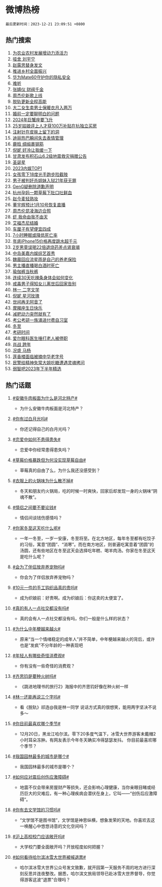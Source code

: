 # 微博热榜

`最后更新时间：2023-12-21 23:09:51 +0800`

## 热门搜索

1. [为农业农村发展增动力添活力](https://m.weibo.cn/search?containerid=100103type%3D1%26t%3D10%26q%3D%23%E4%B8%BA%E5%86%9C%E4%B8%9A%E5%86%9C%E6%9D%91%E5%8F%91%E5%B1%95%E5%A2%9E%E5%8A%A8%E5%8A%9B%E6%B7%BB%E6%B4%BB%E5%8A%9B%23&stream_entry_id=51&isnewpage=1&extparam=seat%3D1%26cate%3D10103%26q%3D%2523%25E4%25B8%25BA%25E5%2586%259C%25E4%25B8%259A%25E5%2586%259C%25E6%259D%2591%25E5%258F%2591%25E5%25B1%2595%25E5%25A2%259E%25E5%258A%25A8%25E5%258A%259B%25E6%25B7%25BB%25E6%25B4%25BB%25E5%258A%259B%2523%26dgr%3D0%26pos%3D0%26filter_type%3Drealtimehot%26c_type%3D51%26stream_entry_id%3D51%26display_time%3D1703171389%26pre_seqid%3D17031713894440138608)
1. [哑舍 刘宇宁](https://m.weibo.cn/search?containerid=100103type%3D1%26t%3D10%26q%3D%E5%93%91%E8%88%8D+%E5%88%98%E5%AE%87%E5%AE%81&stream_entry_id=31&isnewpage=1&extparam=seat%3D1%26cate%3D5001%26stream_entry_id%3D31%26realpos%3D1%26lcate%3D5001%26flag%3D1%26band_rank%3D1%26q%3D%25E5%2593%2591%25E8%2588%258D%2520%25E5%2588%2598%25E5%25AE%2587%25E5%25AE%2581%26dgr%3D0%26filter_type%3Drealtimehot%26c_type%3D31%26pos%3D0%26display_time%3D1703171389%26pre_seqid%3D17031713894440138608)
1. [赵露思替身发文](https://m.weibo.cn/search?containerid=100103type%3D1%26t%3D10%26q%3D%23%E8%B5%B5%E9%9C%B2%E6%80%9D%E6%9B%BF%E8%BA%AB%E5%8F%91%E6%96%87%23&stream_entry_id=31&isnewpage=1&extparam=seat%3D1%26cate%3D5001%26stream_entry_id%3D31%26realpos%3D2%26lcate%3D5001%26flag%3D1%26band_rank%3D2%26q%3D%2523%25E8%25B5%25B5%25E9%259C%25B2%25E6%2580%259D%25E6%259B%25BF%25E8%25BA%25AB%25E5%258F%2591%25E6%2596%2587%2523%26dgr%3D0%26filter_type%3Drealtimehot%26c_type%3D31%26pos%3D1%26display_time%3D1703171389%26pre_seqid%3D17031713894440138608)
1. [推进乡村全面振兴](https://m.weibo.cn/search?containerid=100103type%3D1%26t%3D10%26q%3D%23%E6%8E%A8%E8%BF%9B%E4%B9%A1%E6%9D%91%E5%85%A8%E9%9D%A2%E6%8C%AF%E5%85%B4%23&stream_entry_id=31&isnewpage=1&extparam=seat%3D1%26cate%3D5001%26stream_entry_id%3D31%26realpos%3D3%26lcate%3D5001%26flag%3D0%26band_rank%3D3%26q%3D%2523%25E6%258E%25A8%25E8%25BF%259B%25E4%25B9%25A1%25E6%259D%2591%25E5%2585%25A8%25E9%259D%25A2%25E6%258C%25AF%25E5%2585%25B4%2523%26dgr%3D0%26filter_type%3Drealtimehot%26c_type%3D31%26pos%3D2%26display_time%3D1703171389%26pre_seqid%3D17031713894440138608)
1. [华为Mate60守护你的隐私安全](https://m.weibo.cn/search?containerid=100103type%3D1%26t%3D10%26q%3D%23%E5%8D%8E%E4%B8%BAMate60%E5%AE%88%E6%8A%A4%E4%BD%A0%E7%9A%84%E9%9A%90%E7%A7%81%E5%AE%89%E5%85%A8%23&stream_entry_id=31&isnewpage=1&extparam=seat%3D1%26topic_ad%3D1%26cate%3D5001%26stream_entry_id%3D31%26lcate%3D5001%26adid%3D215242%26band_rank%3D4%26q%3D%2523%25E5%258D%258E%25E4%25B8%25BAMate60%25E5%25AE%2588%25E6%258A%25A4%25E4%25BD%25A0%25E7%259A%2584%25E9%259A%2590%25E7%25A7%2581%25E5%25AE%2589%25E5%2585%25A8%2523%26dgr%3D0%26is_ad_pos%3D1%26filter_type%3Drealtimehot%26c_type%3D31%26pos%3D3%26display_time%3D1703171389%26pre_seqid%3D17031713894440138608)
1. [难听](https://m.weibo.cn/search?containerid=100103type%3D1%26t%3D10%26q%3D%E9%9A%BE%E5%90%AC&stream_entry_id=31&isnewpage=1&extparam=seat%3D1%26cate%3D5001%26stream_entry_id%3D31%26realpos%3D4%26lcate%3D5001%26flag%3D1%26band_rank%3D4%26q%3D%25E9%259A%25BE%25E5%2590%25AC%26dgr%3D0%26filter_type%3Drealtimehot%26c_type%3D31%26pos%3D4%26display_time%3D1703171389%26pre_seqid%3D17031713894440138608)
1. [张婧仪 财阀千金](https://m.weibo.cn/search?containerid=100103type%3D1%26t%3D10%26q%3D%E5%BC%A0%E5%A9%A7%E4%BB%AA+%E8%B4%A2%E9%98%80%E5%8D%83%E9%87%91&stream_entry_id=31&isnewpage=1&extparam=seat%3D1%26cate%3D5001%26stream_entry_id%3D31%26realpos%3D5%26lcate%3D5001%26flag%3D2%26band_rank%3D5%26q%3D%25E5%25BC%25A0%25E5%25A9%25A7%25E4%25BB%25AA%2520%25E8%25B4%25A2%25E9%2598%2580%25E5%258D%2583%25E9%2587%2591%26dgr%3D0%26filter_type%3Drealtimehot%26c_type%3D31%26pos%3D5%26display_time%3D1703171389%26pre_seqid%3D17031713894440138608)
1. [周杰伦新歌上线](https://m.weibo.cn/search?containerid=100103type%3D1%26t%3D10%26q%3D%E5%91%A8%E6%9D%B0%E4%BC%A6%E6%96%B0%E6%AD%8C%E4%B8%8A%E7%BA%BF&stream_entry_id=31&isnewpage=1&extparam=seat%3D1%26cate%3D5001%26stream_entry_id%3D31%26realpos%3D6%26lcate%3D5001%26flag%3D16%26band_rank%3D6%26q%3D%25E5%2591%25A8%25E6%259D%25B0%25E4%25BC%25A6%25E6%2596%25B0%25E6%25AD%258C%25E4%25B8%258A%25E7%25BA%25BF%26dgr%3D0%26filter_type%3Drealtimehot%26c_type%3D31%26pos%3D6%26display_time%3D1703171389%26pre_seqid%3D17031713894440138608)
1. [脱轨更新全程高能](https://m.weibo.cn/search?containerid=100103type%3D1%26t%3D10%26q%3D%23%E8%84%B1%E8%BD%A8%E6%9B%B4%E6%96%B0%E5%85%A8%E7%A8%8B%E9%AB%98%E8%83%BD%23&stream_entry_id=31&isnewpage=1&extparam=seat%3D1%26topic_ad%3D1%26cate%3D5001%26stream_entry_id%3D31%26lcate%3D5001%26adid%3D215152%26band_rank%3D7%26q%3D%2523%25E8%2584%25B1%25E8%25BD%25A8%25E6%259B%25B4%25E6%2596%25B0%25E5%2585%25A8%25E7%25A8%258B%25E9%25AB%2598%25E8%2583%25BD%2523%26dgr%3D0%26is_ad_pos%3D1%26filter_type%3Drealtimehot%26c_type%3D31%26pos%3D7%26display_time%3D1703171389%26pre_seqid%3D17031713894440138608)
1. [大二女生卖男士保暖衣月入两万](https://m.weibo.cn/search?containerid=100103type%3D1%26t%3D10%26q%3D%23%E5%A4%A7%E4%BA%8C%E5%A5%B3%E7%94%9F%E5%8D%96%E7%94%B7%E5%A3%AB%E4%BF%9D%E6%9A%96%E8%A1%A3%E6%9C%88%E5%85%A5%E4%B8%A4%E4%B8%87%23&stream_entry_id=31&isnewpage=1&extparam=seat%3D1%26cate%3D5001%26stream_entry_id%3D31%26realpos%3D7%26lcate%3D5001%26flag%3D32768%26band_rank%3D7%26q%3D%2523%25E5%25A4%25A7%25E4%25BA%258C%25E5%25A5%25B3%25E7%2594%259F%25E5%258D%2596%25E7%2594%25B7%25E5%25A3%25AB%25E4%25BF%259D%25E6%259A%2596%25E8%25A1%25A3%25E6%259C%2588%25E5%2585%25A5%25E4%25B8%25A4%25E4%25B8%2587%2523%26dgr%3D0%26filter_type%3Drealtimehot%26c_type%3D31%26pos%3D8%26display_time%3D1703171389%26pre_seqid%3D17031713894440138608)
1. [婚前一定要聊明白的问题](https://m.weibo.cn/search?containerid=100103type%3D1%26t%3D10%26q%3D%E5%A9%9A%E5%89%8D%E4%B8%80%E5%AE%9A%E8%A6%81%E8%81%8A%E6%98%8E%E7%99%BD%E7%9A%84%E9%97%AE%E9%A2%98&stream_entry_id=31&isnewpage=1&extparam=seat%3D1%26cate%3D5001%26stream_entry_id%3D31%26realpos%3D8%26lcate%3D5001%26flag%3D0%26band_rank%3D8%26q%3D%25E5%25A9%259A%25E5%2589%258D%25E4%25B8%2580%25E5%25AE%259A%25E8%25A6%2581%25E8%2581%258A%25E6%2598%258E%25E7%2599%25BD%25E7%259A%2584%25E9%2597%25AE%25E9%25A2%2598%26dgr%3D0%26filter_type%3Drealtimehot%26c_type%3D31%26pos%3D9%26display_time%3D1703171389%26pre_seqid%3D17031713894440138608)
1. [2024年巨蟹座要飞升](https://m.weibo.cn/search?containerid=100103type%3D1%26t%3D10%26q%3D2024%E5%B9%B4%E5%B7%A8%E8%9F%B9%E5%BA%A7%E8%A6%81%E9%A3%9E%E5%8D%87&stream_entry_id=31&isnewpage=1&extparam=seat%3D1%26cate%3D5001%26stream_entry_id%3D31%26realpos%3D9%26lcate%3D5001%26flag%3D1%26band_rank%3D9%26q%3D2024%25E5%25B9%25B4%25E5%25B7%25A8%25E8%259F%25B9%25E5%25BA%25A7%25E8%25A6%2581%25E9%25A3%259E%25E5%258D%2587%26dgr%3D0%26filter_type%3Drealtimehot%26c_type%3D31%26pos%3D10%26display_time%3D1703171389%26pre_seqid%3D17031713894440138608)
1. [25岁姑娘评上人才获100万补贴在杭独立买房](https://m.weibo.cn/search?containerid=100103type%3D1%26t%3D10%26q%3D%2325%E5%B2%81%E5%A7%91%E5%A8%98%E8%AF%84%E4%B8%8A%E4%BA%BA%E6%89%8D%E8%8E%B7100%E4%B8%87%E8%A1%A5%E8%B4%B4%E5%9C%A8%E6%9D%AD%E7%8B%AC%E7%AB%8B%E4%B9%B0%E6%88%BF%23&stream_entry_id=31&isnewpage=1&extparam=seat%3D1%26cate%3D5001%26stream_entry_id%3D31%26realpos%3D10%26lcate%3D5001%26flag%3D32768%26band_rank%3D10%26q%3D%252325%25E5%25B2%2581%25E5%25A7%2591%25E5%25A8%2598%25E8%25AF%2584%25E4%25B8%258A%25E4%25BA%25BA%25E6%2589%258D%25E8%258E%25B7100%25E4%25B8%2587%25E8%25A1%25A5%25E8%25B4%25B4%25E5%259C%25A8%25E6%259D%25AD%25E7%258B%25AC%25E7%25AB%258B%25E4%25B9%25B0%25E6%2588%25BF%2523%26dgr%3D0%26filter_type%3Drealtimehot%26c_type%3D31%26pos%3D11%26display_time%3D1703171389%26pre_seqid%3D17031713894440138608)
1. [注射针在皮肤上留下的洞](https://m.weibo.cn/search?containerid=100103type%3D1%26t%3D10%26q%3D%E6%B3%A8%E5%B0%84%E9%92%88%E5%9C%A8%E7%9A%AE%E8%82%A4%E4%B8%8A%E7%95%99%E4%B8%8B%E7%9A%84%E6%B4%9E&stream_entry_id=31&isnewpage=1&extparam=seat%3D1%26cate%3D5001%26stream_entry_id%3D31%26realpos%3D11%26lcate%3D5001%26flag%3D1%26band_rank%3D11%26q%3D%25E6%25B3%25A8%25E5%25B0%2584%25E9%2592%2588%25E5%259C%25A8%25E7%259A%25AE%25E8%2582%25A4%25E4%25B8%258A%25E7%2595%2599%25E4%25B8%258B%25E7%259A%2584%25E6%25B4%259E%26dgr%3D0%26filter_type%3Drealtimehot%26c_type%3D31%26pos%3D12%26display_time%3D1703171389%26pre_seqid%3D17031713894440138608)
1. [迪丽热巴瞬间失去表情管理](https://m.weibo.cn/search?containerid=100103type%3D1%26t%3D10%26q%3D%E8%BF%AA%E4%B8%BD%E7%83%AD%E5%B7%B4%E7%9E%AC%E9%97%B4%E5%A4%B1%E5%8E%BB%E8%A1%A8%E6%83%85%E7%AE%A1%E7%90%86&stream_entry_id=31&isnewpage=1&extparam=seat%3D1%26cate%3D5001%26stream_entry_id%3D31%26realpos%3D12%26lcate%3D5001%26flag%3D1%26band_rank%3D12%26q%3D%25E8%25BF%25AA%25E4%25B8%25BD%25E7%2583%25AD%25E5%25B7%25B4%25E7%259E%25AC%25E9%2597%25B4%25E5%25A4%25B1%25E5%258E%25BB%25E8%25A1%25A8%25E6%2583%2585%25E7%25AE%25A1%25E7%2590%2586%26dgr%3D0%26filter_type%3Drealtimehot%26c_type%3D31%26pos%3D13%26display_time%3D1703171389%26pre_seqid%3D17031713894440138608)
1. [鹿晗 绸缎裹钢筋](https://m.weibo.cn/search?containerid=100103type%3D1%26t%3D10%26q%3D%E9%B9%BF%E6%99%97+%E7%BB%B8%E7%BC%8E%E8%A3%B9%E9%92%A2%E7%AD%8B&stream_entry_id=31&isnewpage=1&extparam=seat%3D1%26cate%3D5001%26stream_entry_id%3D31%26realpos%3D13%26lcate%3D5001%26flag%3D1%26band_rank%3D13%26q%3D%25E9%25B9%25BF%25E6%2599%2597%2520%25E7%25BB%25B8%25E7%25BC%258E%25E8%25A3%25B9%25E9%2592%25A2%25E7%25AD%258B%26dgr%3D0%26filter_type%3Drealtimehot%26c_type%3D31%26pos%3D14%26display_time%3D1703171389%26pre_seqid%3D17031713894440138608)
1. [倪妮 好冷让我缓一下](https://m.weibo.cn/search?containerid=100103type%3D1%26t%3D10%26q%3D%E5%80%AA%E5%A6%AE+%E5%A5%BD%E5%86%B7%E8%AE%A9%E6%88%91%E7%BC%93%E4%B8%80%E4%B8%8B&stream_entry_id=31&isnewpage=1&extparam=seat%3D1%26cate%3D5001%26stream_entry_id%3D31%26realpos%3D14%26lcate%3D5001%26flag%3D0%26band_rank%3D14%26q%3D%25E5%2580%25AA%25E5%25A6%25AE%2520%25E5%25A5%25BD%25E5%2586%25B7%25E8%25AE%25A9%25E6%2588%2591%25E7%25BC%2593%25E4%25B8%2580%25E4%25B8%258B%26dgr%3D0%26filter_type%3Drealtimehot%26c_type%3D31%26pos%3D15%26display_time%3D1703171389%26pre_seqid%3D17031713894440138608)
1. [甘肃发布积石山6.2级地震救灾捐赠公告](https://m.weibo.cn/search?containerid=100103type%3D1%26t%3D10%26q%3D%23%E7%94%98%E8%82%83%E5%8F%91%E5%B8%83%E7%A7%AF%E7%9F%B3%E5%B1%B16.2%E7%BA%A7%E5%9C%B0%E9%9C%87%E6%95%91%E7%81%BE%E6%8D%90%E8%B5%A0%E5%85%AC%E5%91%8A%23&stream_entry_id=31&isnewpage=1&extparam=seat%3D1%26cate%3D5001%26stream_entry_id%3D31%26realpos%3D15%26lcate%3D5001%26flag%3D1%26band_rank%3D15%26q%3D%2523%25E7%2594%2598%25E8%2582%2583%25E5%258F%2591%25E5%25B8%2583%25E7%25A7%25AF%25E7%259F%25B3%25E5%25B1%25B16.2%25E7%25BA%25A7%25E5%259C%25B0%25E9%259C%2587%25E6%2595%2591%25E7%2581%25BE%25E6%258D%2590%25E8%25B5%25A0%25E5%2585%25AC%25E5%2591%258A%2523%26dgr%3D0%26filter_type%3Drealtimehot%26c_type%3D31%26pos%3D16%26display_time%3D1703171389%26pre_seqid%3D17031713894440138608)
1. [圣诞星](https://m.weibo.cn/search?containerid=100103type%3D1%26t%3D10%26q%3D%E5%9C%A3%E8%AF%9E%E6%98%9F&stream_entry_id=31&isnewpage=1&extparam=seat%3D1%26cate%3D5001%26stream_entry_id%3D31%26realpos%3D16%26lcate%3D5001%26flag%3D0%26band_rank%3D16%26q%3D%25E5%259C%25A3%25E8%25AF%259E%25E6%2598%259F%26dgr%3D0%26filter_type%3Drealtimehot%26c_type%3D31%26pos%3D17%26display_time%3D1703171389%26pre_seqid%3D17031713894440138608)
1. [2023内娱TOP1](https://m.weibo.cn/search?containerid=100103type%3D1%26t%3D10%26q%3D%232023%E5%86%85%E5%A8%B1TOP1%23&stream_entry_id=31&isnewpage=1&extparam=seat%3D1%26cate%3D5001%26stream_entry_id%3D31%26realpos%3D17%26lcate%3D5001%26flag%3D2%26band_rank%3D17%26q%3D%25232023%25E5%2586%2585%25E5%25A8%25B1TOP1%2523%26dgr%3D0%26filter_type%3Drealtimehot%26c_type%3D31%26pos%3D18%26display_time%3D1703171389%26pre_seqid%3D17031713894440138608)
1. [女孩零下18度光手跑步险截肢](https://m.weibo.cn/search?containerid=100103type%3D1%26t%3D10%26q%3D%23%E5%A5%B3%E5%AD%A9%E9%9B%B6%E4%B8%8B18%E5%BA%A6%E5%85%89%E6%89%8B%E8%B7%91%E6%AD%A5%E9%99%A9%E6%88%AA%E8%82%A2%23&stream_entry_id=31&isnewpage=1&extparam=seat%3D1%26cate%3D5001%26stream_entry_id%3D31%26realpos%3D18%26lcate%3D5001%26flag%3D1%26band_rank%3D18%26q%3D%2523%25E5%25A5%25B3%25E5%25AD%25A9%25E9%259B%25B6%25E4%25B8%258B18%25E5%25BA%25A6%25E5%2585%2589%25E6%2589%258B%25E8%25B7%2591%25E6%25AD%25A5%25E9%2599%25A9%25E6%2588%25AA%25E8%2582%25A2%2523%26dgr%3D0%26filter_type%3Drealtimehot%26c_type%3D31%26pos%3D19%26display_time%3D1703171389%26pre_seqid%3D17031713894440138608)
1. [男子被判奸杀姐妹入狱21年获无罪](https://m.weibo.cn/search?containerid=100103type%3D1%26t%3D10%26q%3D%23%E7%94%B7%E5%AD%90%E8%A2%AB%E5%88%A4%E5%A5%B8%E6%9D%80%E5%A7%90%E5%A6%B9%E5%85%A5%E7%8B%B121%E5%B9%B4%E8%8E%B7%E6%97%A0%E7%BD%AA%23&stream_entry_id=31&isnewpage=1&extparam=seat%3D1%26cate%3D5001%26stream_entry_id%3D31%26realpos%3D19%26lcate%3D5001%26flag%3D0%26band_rank%3D19%26q%3D%2523%25E7%2594%25B7%25E5%25AD%2590%25E8%25A2%25AB%25E5%2588%25A4%25E5%25A5%25B8%25E6%259D%2580%25E5%25A7%2590%25E5%25A6%25B9%25E5%2585%25A5%25E7%258B%25B121%25E5%25B9%25B4%25E8%258E%25B7%25E6%2597%25A0%25E7%25BD%25AA%2523%26dgr%3D0%26filter_type%3Drealtimehot%26c_type%3D31%26pos%3D20%26display_time%3D1703171389%26pre_seqid%3D17031713894440138608)
1. [GenG疑删除道歉声明](https://m.weibo.cn/search?containerid=100103type%3D1%26t%3D10%26q%3D%23GenG%E7%96%91%E5%88%A0%E9%99%A4%E9%81%93%E6%AD%89%E5%A3%B0%E6%98%8E%23&stream_entry_id=31&isnewpage=1&extparam=seat%3D1%26cate%3D5001%26stream_entry_id%3D31%26realpos%3D20%26lcate%3D5001%26flag%3D1%26band_rank%3D20%26q%3D%2523GenG%25E7%2596%2591%25E5%2588%25A0%25E9%2599%25A4%25E9%2581%2593%25E6%25AD%2589%25E5%25A3%25B0%25E6%2598%258E%2523%26dgr%3D0%26filter_type%3Drealtimehot%26c_type%3D31%26pos%3D21%26display_time%3D1703171389%26pre_seqid%3D17031713894440138608)
1. [杭州孕妈一颗草莓下肚口吐鲜血](https://m.weibo.cn/search?containerid=100103type%3D1%26t%3D10%26q%3D%23%E6%9D%AD%E5%B7%9E%E5%AD%95%E5%A6%88%E4%B8%80%E9%A2%97%E8%8D%89%E8%8E%93%E4%B8%8B%E8%82%9A%E5%8F%A3%E5%90%90%E9%B2%9C%E8%A1%80%23&stream_entry_id=31&isnewpage=1&extparam=seat%3D1%26cate%3D5001%26stream_entry_id%3D31%26realpos%3D21%26lcate%3D5001%26flag%3D0%26band_rank%3D21%26q%3D%2523%25E6%259D%25AD%25E5%25B7%259E%25E5%25AD%2595%25E5%25A6%2588%25E4%25B8%2580%25E9%25A2%2597%25E8%258D%2589%25E8%258E%2593%25E4%25B8%258B%25E8%2582%259A%25E5%258F%25A3%25E5%2590%2590%25E9%25B2%259C%25E8%25A1%2580%2523%26dgr%3D0%26filter_type%3Drealtimehot%26c_type%3D31%26pos%3D22%26display_time%3D1703171389%26pre_seqid%3D17031713894440138608)
1. [赵今麦轻熟妆](https://m.weibo.cn/search?containerid=100103type%3D1%26t%3D10%26q%3D%23%E8%B5%B5%E4%BB%8A%E9%BA%A6%E8%BD%BB%E7%86%9F%E5%A6%86%23&stream_entry_id=31&isnewpage=1&extparam=seat%3D1%26cate%3D5001%26stream_entry_id%3D31%26realpos%3D22%26lcate%3D5001%26flag%3D0%26band_rank%3D22%26q%3D%2523%25E8%25B5%25B5%25E4%25BB%258A%25E9%25BA%25A6%25E8%25BD%25BB%25E7%2586%259F%25E5%25A6%2586%2523%26dgr%3D0%26filter_type%3Drealtimehot%26c_type%3D31%26pos%3D23%26display_time%3D1703171389%26pre_seqid%3D17031713894440138608)
1. [董宇辉预计1月10号恢复直播](https://m.weibo.cn/search?containerid=100103type%3D1%26t%3D10%26q%3D%23%E8%91%A3%E5%AE%87%E8%BE%89%E9%A2%84%E8%AE%A11%E6%9C%8810%E5%8F%B7%E6%81%A2%E5%A4%8D%E7%9B%B4%E6%92%AD%23&stream_entry_id=31&isnewpage=1&extparam=seat%3D1%26cate%3D5001%26stream_entry_id%3D31%26realpos%3D23%26lcate%3D5001%26flag%3D1%26band_rank%3D23%26q%3D%2523%25E8%2591%25A3%25E5%25AE%2587%25E8%25BE%2589%25E9%25A2%2584%25E8%25AE%25A11%25E6%259C%258810%25E5%258F%25B7%25E6%2581%25A2%25E5%25A4%258D%25E7%259B%25B4%25E6%2592%25AD%2523%26dgr%3D0%26filter_type%3Drealtimehot%26c_type%3D31%26pos%3D24%26display_time%3D1703171389%26pre_seqid%3D17031713894440138608)
1. [周杰伦昆凌海边合照](https://m.weibo.cn/search?containerid=100103type%3D1%26t%3D10%26q%3D%23%E5%91%A8%E6%9D%B0%E4%BC%A6%E6%98%86%E5%87%8C%E6%B5%B7%E8%BE%B9%E5%90%88%E7%85%A7%23&stream_entry_id=31&isnewpage=1&extparam=seat%3D1%26cate%3D5001%26stream_entry_id%3D31%26realpos%3D24%26lcate%3D5001%26flag%3D0%26band_rank%3D24%26q%3D%2523%25E5%2591%25A8%25E6%259D%25B0%25E4%25BC%25A6%25E6%2598%2586%25E5%2587%258C%25E6%25B5%25B7%25E8%25BE%25B9%25E5%2590%2588%25E7%2585%25A7%2523%26dgr%3D0%26filter_type%3Drealtimehot%26c_type%3D31%26pos%3D25%26display_time%3D1703171389%26pre_seqid%3D17031713894440138608)
1. [虾 我命由我不由天](https://m.weibo.cn/search?containerid=100103type%3D1%26t%3D10%26q%3D%E8%99%BE+%E6%88%91%E5%91%BD%E7%94%B1%E6%88%91%E4%B8%8D%E7%94%B1%E5%A4%A9&stream_entry_id=31&isnewpage=1&extparam=seat%3D1%26cate%3D5001%26stream_entry_id%3D31%26realpos%3D25%26lcate%3D5001%26flag%3D1%26band_rank%3D25%26q%3D%25E8%2599%25BE%2520%25E6%2588%2591%25E5%2591%25BD%25E7%2594%25B1%25E6%2588%2591%25E4%25B8%258D%25E7%2594%25B1%25E5%25A4%25A9%26dgr%3D0%26filter_type%3Drealtimehot%26c_type%3D31%26pos%3D26%26display_time%3D1703171389%26pre_seqid%3D17031713894440138608)
1. [艾福杰尼结婚](https://m.weibo.cn/search?containerid=100103type%3D1%26t%3D10%26q%3D%23%E8%89%BE%E7%A6%8F%E6%9D%B0%E5%B0%BC%E7%BB%93%E5%A9%9A%23&stream_entry_id=31&isnewpage=1&extparam=seat%3D1%26cate%3D5001%26stream_entry_id%3D31%26realpos%3D26%26lcate%3D5001%26flag%3D0%26band_rank%3D26%26q%3D%2523%25E8%2589%25BE%25E7%25A6%258F%25E6%259D%25B0%25E5%25B0%25BC%25E7%25BB%2593%25E5%25A9%259A%2523%26dgr%3D0%26filter_type%3Drealtimehot%26c_type%3D31%26pos%3D27%26display_time%3D1703171389%26pre_seqid%3D17031713894440138608)
1. [车厘子有望便宜四成](https://m.weibo.cn/search?containerid=100103type%3D1%26t%3D10%26q%3D%23%E8%BD%A6%E5%8E%98%E5%AD%90%E6%9C%89%E6%9C%9B%E4%BE%BF%E5%AE%9C%E5%9B%9B%E6%88%90%23&stream_entry_id=31&isnewpage=1&extparam=seat%3D1%26cate%3D5001%26stream_entry_id%3D31%26realpos%3D27%26lcate%3D5001%26flag%3D1%26band_rank%3D27%26q%3D%2523%25E8%25BD%25A6%25E5%258E%2598%25E5%25AD%2590%25E6%259C%2589%25E6%259C%259B%25E4%25BE%25BF%25E5%25AE%259C%25E5%259B%259B%25E6%2588%2590%2523%26dgr%3D0%26filter_type%3Drealtimehot%26c_type%3D31%26pos%3D28%26display_time%3D1703171389%26pre_seqid%3D17031713894440138608)
1. [7小时睡眠或降低死亡率](https://m.weibo.cn/search?containerid=100103type%3D1%26t%3D10%26q%3D%237%E5%B0%8F%E6%97%B6%E7%9D%A1%E7%9C%A0%E6%88%96%E9%99%8D%E4%BD%8E%E6%AD%BB%E4%BA%A1%E7%8E%87%23&stream_entry_id=31&isnewpage=1&extparam=seat%3D1%26cate%3D5001%26stream_entry_id%3D31%26realpos%3D28%26lcate%3D5001%26flag%3D0%26band_rank%3D28%26q%3D%25237%25E5%25B0%258F%25E6%2597%25B6%25E7%259D%25A1%25E7%259C%25A0%25E6%2588%2596%25E9%2599%258D%25E4%25BD%258E%25E6%25AD%25BB%25E4%25BA%25A1%25E7%258E%2587%2523%26dgr%3D0%26filter_type%3Drealtimehot%26c_type%3D31%26pos%3D29%26display_time%3D1703171389%26pre_seqid%3D17031713894440138608)
1. [年底iPhone15价格再度跳水超千元](https://m.weibo.cn/search?containerid=100103type%3D1%26t%3D10%26q%3D%23%E5%B9%B4%E5%BA%95iPhone15%E4%BB%B7%E6%A0%BC%E5%86%8D%E5%BA%A6%E8%B7%B3%E6%B0%B4%E8%B6%85%E5%8D%83%E5%85%83%23&stream_entry_id=31&isnewpage=1&extparam=seat%3D1%26cate%3D5001%26stream_entry_id%3D31%26realpos%3D29%26lcate%3D5001%26flag%3D0%26band_rank%3D29%26q%3D%2523%25E5%25B9%25B4%25E5%25BA%2595iPhone15%25E4%25BB%25B7%25E6%25A0%25BC%25E5%2586%258D%25E5%25BA%25A6%25E8%25B7%25B3%25E6%25B0%25B4%25E8%25B6%2585%25E5%258D%2583%25E5%2585%2583%2523%26dgr%3D0%26filter_type%3Drealtimehot%26c_type%3D31%26pos%3D30%26display_time%3D1703171389%26pre_seqid%3D17031713894440138608)
1. [2岁男童误喝22倍退烧药差点肾衰竭](https://m.weibo.cn/search?containerid=100103type%3D1%26t%3D10%26q%3D%232%E5%B2%81%E7%94%B7%E7%AB%A5%E8%AF%AF%E5%96%9D22%E5%80%8D%E9%80%80%E7%83%A7%E8%8D%AF%E5%B7%AE%E7%82%B9%E8%82%BE%E8%A1%B0%E7%AB%AD%23&stream_entry_id=31&isnewpage=1&extparam=seat%3D1%26cate%3D5001%26stream_entry_id%3D31%26realpos%3D30%26lcate%3D5001%26flag%3D0%26band_rank%3D30%26q%3D%25232%25E5%25B2%2581%25E7%2594%25B7%25E7%25AB%25A5%25E8%25AF%25AF%25E5%2596%259D22%25E5%2580%258D%25E9%2580%2580%25E7%2583%25A7%25E8%258D%25AF%25E5%25B7%25AE%25E7%2582%25B9%25E8%2582%25BE%25E8%25A1%25B0%25E7%25AB%25AD%2523%26dgr%3D0%26filter_type%3Drealtimehot%26c_type%3D31%26pos%3D31%26display_time%3D1703171389%26pre_seqid%3D17031713894440138608)
1. [中岛美嘉内娱综艺首秀](https://m.weibo.cn/search?containerid=100103type%3D1%26t%3D10%26q%3D%E4%B8%AD%E5%B2%9B%E7%BE%8E%E5%98%89%E5%86%85%E5%A8%B1%E7%BB%BC%E8%89%BA%E9%A6%96%E7%A7%80&stream_entry_id=31&isnewpage=1&extparam=seat%3D1%26cate%3D5001%26stream_entry_id%3D31%26realpos%3D31%26lcate%3D5001%26flag%3D1%26band_rank%3D31%26q%3D%25E4%25B8%25AD%25E5%25B2%259B%25E7%25BE%258E%25E5%2598%2589%25E5%2586%2585%25E5%25A8%25B1%25E7%25BB%25BC%25E8%2589%25BA%25E9%25A6%2596%25E7%25A7%2580%26dgr%3D0%26filter_type%3Drealtimehot%26c_type%3D31%26pos%3D32%26display_time%3D1703171389%26pre_seqid%3D17031713894440138608)
1. [魏晨回应流星雨是自己的养老保险](https://m.weibo.cn/search?containerid=100103type%3D1%26t%3D10%26q%3D%E9%AD%8F%E6%99%A8%E5%9B%9E%E5%BA%94%E6%B5%81%E6%98%9F%E9%9B%A8%E6%98%AF%E8%87%AA%E5%B7%B1%E7%9A%84%E5%85%BB%E8%80%81%E4%BF%9D%E9%99%A9&stream_entry_id=31&isnewpage=1&extparam=seat%3D1%26cate%3D5001%26stream_entry_id%3D31%26realpos%3D32%26lcate%3D5001%26flag%3D0%26band_rank%3D32%26q%3D%25E9%25AD%258F%25E6%2599%25A8%25E5%259B%259E%25E5%25BA%2594%25E6%25B5%2581%25E6%2598%259F%25E9%259B%25A8%25E6%2598%25AF%25E8%2587%25AA%25E5%25B7%25B1%25E7%259A%2584%25E5%2585%25BB%25E8%2580%2581%25E4%25BF%259D%25E9%2599%25A9%26dgr%3D0%26filter_type%3Drealtimehot%26c_type%3D31%26pos%3D33%26display_time%3D1703171389%26pre_seqid%3D17031713894440138608)
1. [男主播直播喝白酒时死亡](https://m.weibo.cn/search?containerid=100103type%3D1%26t%3D10%26q%3D%23%E7%94%B7%E4%B8%BB%E6%92%AD%E7%9B%B4%E6%92%AD%E5%96%9D%E7%99%BD%E9%85%92%E6%97%B6%E6%AD%BB%E4%BA%A1%23&stream_entry_id=31&isnewpage=1&extparam=seat%3D1%26cate%3D5001%26stream_entry_id%3D31%26realpos%3D33%26lcate%3D5001%26flag%3D0%26band_rank%3D33%26q%3D%2523%25E7%2594%25B7%25E4%25B8%25BB%25E6%2592%25AD%25E7%259B%25B4%25E6%2592%25AD%25E5%2596%259D%25E7%2599%25BD%25E9%2585%2592%25E6%2597%25B6%25E6%25AD%25BB%25E4%25BA%25A1%2523%26dgr%3D0%26filter_type%3Drealtimehot%26c_type%3D31%26pos%3D34%26display_time%3D1703171389%26pre_seqid%3D17031713894440138608)
1. [瑜伽裤当秋裤](https://m.weibo.cn/search?containerid=100103type%3D1%26t%3D10%26q%3D%E7%91%9C%E4%BC%BD%E8%A3%A4%E5%BD%93%E7%A7%8B%E8%A3%A4&stream_entry_id=31&isnewpage=1&extparam=seat%3D1%26cate%3D5001%26stream_entry_id%3D31%26realpos%3D34%26lcate%3D5001%26flag%3D1%26band_rank%3D34%26q%3D%25E7%2591%259C%25E4%25BC%25BD%25E8%25A3%25A4%25E5%25BD%2593%25E7%25A7%258B%25E8%25A3%25A4%26dgr%3D0%26filter_type%3Drealtimehot%26c_type%3D31%26pos%3D35%26display_time%3D1703171389%26pre_seqid%3D17031713894440138608)
1. [连续30天吃辣条身体会如何变化](https://m.weibo.cn/search?containerid=100103type%3D1%26t%3D10%26q%3D%23%E8%BF%9E%E7%BB%AD30%E5%A4%A9%E5%90%83%E8%BE%A3%E6%9D%A1%E8%BA%AB%E4%BD%93%E4%BC%9A%E5%A6%82%E4%BD%95%E5%8F%98%E5%8C%96%23&stream_entry_id=31&isnewpage=1&extparam=seat%3D1%26cate%3D5001%26stream_entry_id%3D31%26realpos%3D35%26lcate%3D5001%26flag%3D1%26band_rank%3D35%26q%3D%2523%25E8%25BF%259E%25E7%25BB%25AD30%25E5%25A4%25A9%25E5%2590%2583%25E8%25BE%25A3%25E6%259D%25A1%25E8%25BA%25AB%25E4%25BD%2593%25E4%25BC%259A%25E5%25A6%2582%25E4%25BD%2595%25E5%258F%2598%25E5%258C%2596%2523%26dgr%3D0%26filter_type%3Drealtimehot%26c_type%3D31%26pos%3D36%26display_time%3D1703171389%26pre_seqid%3D17031713894440138608)
1. [戒毒男子得知女儿离世后回家告别](https://m.weibo.cn/search?containerid=100103type%3D1%26t%3D10%26q%3D%23%E6%88%92%E6%AF%92%E7%94%B7%E5%AD%90%E5%BE%97%E7%9F%A5%E5%A5%B3%E5%84%BF%E7%A6%BB%E4%B8%96%E5%90%8E%E5%9B%9E%E5%AE%B6%E5%91%8A%E5%88%AB%23&stream_entry_id=31&isnewpage=1&extparam=seat%3D1%26cate%3D5001%26stream_entry_id%3D31%26realpos%3D36%26lcate%3D5001%26flag%3D32768%26band_rank%3D36%26q%3D%2523%25E6%2588%2592%25E6%25AF%2592%25E7%2594%25B7%25E5%25AD%2590%25E5%25BE%2597%25E7%259F%25A5%25E5%25A5%25B3%25E5%2584%25BF%25E7%25A6%25BB%25E4%25B8%2596%25E5%2590%258E%25E5%259B%259E%25E5%25AE%25B6%25E5%2591%258A%25E5%2588%25AB%2523%26dgr%3D0%26filter_type%3Drealtimehot%26c_type%3D31%26pos%3D37%26display_time%3D1703171389%26pre_seqid%3D17031713894440138608)
1. [林一 二字文学](https://m.weibo.cn/search?containerid=100103type%3D1%26t%3D10%26q%3D%E6%9E%97%E4%B8%80+%E4%BA%8C%E5%AD%97%E6%96%87%E5%AD%A6&stream_entry_id=31&isnewpage=1&extparam=seat%3D1%26cate%3D5001%26stream_entry_id%3D31%26realpos%3D37%26lcate%3D5001%26flag%3D1%26band_rank%3D37%26q%3D%25E6%259E%2597%25E4%25B8%2580%2520%25E4%25BA%258C%25E5%25AD%2597%25E6%2596%2587%25E5%25AD%25A6%26dgr%3D0%26filter_type%3Drealtimehot%26c_type%3D31%26pos%3D38%26display_time%3D1703171389%26pre_seqid%3D17031713894440138608)
1. [倪妮 星河玫瑰](https://m.weibo.cn/search?containerid=100103type%3D1%26t%3D10%26q%3D%E5%80%AA%E5%A6%AE+%E6%98%9F%E6%B2%B3%E7%8E%AB%E7%91%B0&stream_entry_id=31&isnewpage=1&extparam=seat%3D1%26cate%3D5001%26stream_entry_id%3D31%26realpos%3D38%26lcate%3D5001%26flag%3D0%26band_rank%3D38%26q%3D%25E5%2580%25AA%25E5%25A6%25AE%2520%25E6%2598%259F%25E6%25B2%25B3%25E7%258E%25AB%25E7%2591%25B0%26dgr%3D0%26filter_type%3Drealtimehot%26c_type%3D31%26pos%3D39%26display_time%3D1703171389%26pre_seqid%3D17031713894440138608)
1. [世间再无阿音了](https://m.weibo.cn/search?containerid=100103type%3D1%26t%3D10%26q%3D%E4%B8%96%E9%97%B4%E5%86%8D%E6%97%A0%E9%98%BF%E9%9F%B3%E4%BA%86&stream_entry_id=31&isnewpage=1&extparam=seat%3D1%26cate%3D5001%26stream_entry_id%3D31%26realpos%3D39%26lcate%3D5001%26flag%3D1%26band_rank%3D39%26q%3D%25E4%25B8%2596%25E9%2597%25B4%25E5%2586%258D%25E6%2597%25A0%25E9%2598%25BF%25E9%259F%25B3%25E4%25BA%2586%26dgr%3D0%26filter_type%3Drealtimehot%26c_type%3D31%26pos%3D40%26display_time%3D1703171389%26pre_seqid%3D17031713894440138608)
1. [摩羯座生日快乐](https://m.weibo.cn/search?containerid=100103type%3D1%26t%3D10%26q%3D%E6%91%A9%E7%BE%AF%E5%BA%A7%E7%94%9F%E6%97%A5%E5%BF%AB%E4%B9%90&stream_entry_id=31&isnewpage=1&extparam=seat%3D1%26cate%3D5001%26stream_entry_id%3D31%26realpos%3D40%26lcate%3D5001%26flag%3D0%26band_rank%3D40%26q%3D%25E6%2591%25A9%25E7%25BE%25AF%25E5%25BA%25A7%25E7%2594%259F%25E6%2597%25A5%25E5%25BF%25AB%25E4%25B9%2590%26dgr%3D0%26filter_type%3Drealtimehot%26c_type%3D31%26pos%3D41%26display_time%3D1703171389%26pre_seqid%3D17031713894440138608)
1. [减肥动力突然就有了](https://m.weibo.cn/search?containerid=100103type%3D1%26t%3D10%26q%3D%E5%87%8F%E8%82%A5%E5%8A%A8%E5%8A%9B%E7%AA%81%E7%84%B6%E5%B0%B1%E6%9C%89%E4%BA%86&stream_entry_id=31&isnewpage=1&extparam=seat%3D1%26cate%3D5001%26stream_entry_id%3D31%26realpos%3D41%26lcate%3D5001%26flag%3D0%26band_rank%3D41%26q%3D%25E5%2587%258F%25E8%2582%25A5%25E5%258A%25A8%25E5%258A%259B%25E7%25AA%2581%25E7%2584%25B6%25E5%25B0%25B1%25E6%259C%2589%25E4%25BA%2586%26dgr%3D0%26filter_type%3Drealtimehot%26c_type%3D31%26pos%3D42%26display_time%3D1703171389%26pre_seqid%3D17031713894440138608)
1. [考公考研一族涌进付费自习室](https://m.weibo.cn/search?containerid=100103type%3D1%26t%3D10%26q%3D%23%E8%80%83%E5%85%AC%E8%80%83%E7%A0%94%E4%B8%80%E6%97%8F%E6%B6%8C%E8%BF%9B%E4%BB%98%E8%B4%B9%E8%87%AA%E4%B9%A0%E5%AE%A4%23&stream_entry_id=31&isnewpage=1&extparam=seat%3D1%26cate%3D5001%26stream_entry_id%3D31%26realpos%3D42%26lcate%3D5001%26flag%3D1%26band_rank%3D42%26q%3D%2523%25E8%2580%2583%25E5%2585%25AC%25E8%2580%2583%25E7%25A0%2594%25E4%25B8%2580%25E6%2597%258F%25E6%25B6%258C%25E8%25BF%259B%25E4%25BB%2598%25E8%25B4%25B9%25E8%2587%25AA%25E4%25B9%25A0%25E5%25AE%25A4%2523%26dgr%3D0%26filter_type%3Drealtimehot%26c_type%3D31%26pos%3D43%26display_time%3D1703171389%26pre_seqid%3D17031713894440138608)
1. [冬至](https://m.weibo.cn/search?containerid=100103type%3D1%26t%3D10%26q%3D%E5%86%AC%E8%87%B3&stream_entry_id=31&isnewpage=1&extparam=seat%3D1%26cate%3D5001%26stream_entry_id%3D31%26realpos%3D43%26lcate%3D5001%26flag%3D1%26band_rank%3D43%26q%3D%25E5%2586%25AC%25E8%2587%25B3%26dgr%3D0%26filter_type%3Drealtimehot%26c_type%3D31%26pos%3D44%26display_time%3D1703171389%26pre_seqid%3D17031713894440138608)
1. [考研时间](https://m.weibo.cn/search?containerid=100103type%3D1%26t%3D10%26q%3D%E8%80%83%E7%A0%94%E6%97%B6%E9%97%B4&stream_entry_id=31&isnewpage=1&extparam=seat%3D1%26cate%3D5001%26stream_entry_id%3D31%26realpos%3D44%26lcate%3D5001%26flag%3D1%26band_rank%3D44%26q%3D%25E8%2580%2583%25E7%25A0%2594%25E6%2597%25B6%25E9%2597%25B4%26dgr%3D0%26filter_type%3Drealtimehot%26c_type%3D31%26pos%3D45%26display_time%3D1703171389%26pre_seqid%3D17031713894440138608)
1. [爱尔眼科医生捶打老人被停职](https://m.weibo.cn/search?containerid=100103type%3D1%26t%3D10%26q%3D%23%E7%88%B1%E5%B0%94%E7%9C%BC%E7%A7%91%E5%8C%BB%E7%94%9F%E6%8D%B6%E6%89%93%E8%80%81%E4%BA%BA%E8%A2%AB%E5%81%9C%E8%81%8C%23&stream_entry_id=31&isnewpage=1&extparam=seat%3D1%26cate%3D5001%26stream_entry_id%3D31%26realpos%3D45%26lcate%3D5001%26flag%3D1%26band_rank%3D45%26q%3D%2523%25E7%2588%25B1%25E5%25B0%2594%25E7%259C%25BC%25E7%25A7%2591%25E5%258C%25BB%25E7%2594%259F%25E6%258D%25B6%25E6%2589%2593%25E8%2580%2581%25E4%25BA%25BA%25E8%25A2%25AB%25E5%2581%259C%25E8%2581%258C%2523%26dgr%3D0%26filter_type%3Drealtimehot%26c_type%3D31%26pos%3D46%26display_time%3D1703171389%26pre_seqid%3D17031713894440138608)
1. [肖战 跨年](https://m.weibo.cn/search?containerid=100103type%3D1%26t%3D10%26q%3D%E8%82%96%E6%88%98+%E8%B7%A8%E5%B9%B4&stream_entry_id=31&isnewpage=1&extparam=seat%3D1%26cate%3D5001%26stream_entry_id%3D31%26realpos%3D46%26lcate%3D5001%26flag%3D0%26band_rank%3D46%26q%3D%25E8%2582%2596%25E6%2588%2598%2520%25E8%25B7%25A8%25E5%25B9%25B4%26dgr%3D0%26filter_type%3Drealtimehot%26c_type%3D31%26pos%3D47%26display_time%3D1703171389%26pre_seqid%3D17031713894440138608)
1. [况盛 马杨](https://m.weibo.cn/search?containerid=100103type%3D1%26t%3D10%26q%3D%E5%86%B5%E7%9B%9B+%E9%A9%AC%E6%9D%A8&stream_entry_id=31&isnewpage=1&extparam=seat%3D1%26cate%3D5001%26stream_entry_id%3D31%26realpos%3D47%26lcate%3D5001%26flag%3D0%26band_rank%3D47%26q%3D%25E5%2586%25B5%25E7%259B%259B%2520%25E9%25A9%25AC%25E6%259D%25A8%26dgr%3D0%26filter_type%3Drealtimehot%26c_type%3D31%26pos%3D48%26display_time%3D1703171389%26pre_seqid%3D17031713894440138608)
1. [莲香楼面临被摘中华老字号](https://m.weibo.cn/search?containerid=100103type%3D1%26t%3D10%26q%3D%23%E8%8E%B2%E9%A6%99%E6%A5%BC%E9%9D%A2%E4%B8%B4%E8%A2%AB%E6%91%98%E4%B8%AD%E5%8D%8E%E8%80%81%E5%AD%97%E5%8F%B7%23&stream_entry_id=31&isnewpage=1&extparam=seat%3D1%26cate%3D5001%26stream_entry_id%3D31%26realpos%3D48%26lcate%3D5001%26flag%3D1%26band_rank%3D48%26q%3D%2523%25E8%258E%25B2%25E9%25A6%2599%25E6%25A5%25BC%25E9%259D%25A2%25E4%25B8%25B4%25E8%25A2%25AB%25E6%2591%2598%25E4%25B8%25AD%25E5%258D%258E%25E8%2580%2581%25E5%25AD%2597%25E5%258F%25B7%2523%26dgr%3D0%26filter_type%3Drealtimehot%26c_type%3D31%26pos%3D49%26display_time%3D1703171389%26pre_seqid%3D17031713894440138608)
1. [民警给精神失常大姐吃糖遭遇灵魂拷问](https://m.weibo.cn/search?containerid=100103type%3D1%26t%3D10%26q%3D%23%E6%B0%91%E8%AD%A6%E7%BB%99%E7%B2%BE%E7%A5%9E%E5%A4%B1%E5%B8%B8%E5%A4%A7%E5%A7%90%E5%90%83%E7%B3%96%E9%81%AD%E9%81%87%E7%81%B5%E9%AD%82%E6%8B%B7%E9%97%AE%23&stream_entry_id=31&isnewpage=1&extparam=seat%3D1%26cate%3D5001%26stream_entry_id%3D31%26realpos%3D49%26lcate%3D5001%26flag%3D32768%26band_rank%3D49%26q%3D%2523%25E6%25B0%2591%25E8%25AD%25A6%25E7%25BB%2599%25E7%25B2%25BE%25E7%25A5%259E%25E5%25A4%25B1%25E5%25B8%25B8%25E5%25A4%25A7%25E5%25A7%2590%25E5%2590%2583%25E7%25B3%2596%25E9%2581%25AD%25E9%2581%2587%25E7%2581%25B5%25E9%25AD%2582%25E6%258B%25B7%25E9%2597%25AE%2523%26dgr%3D0%26filter_type%3Drealtimehot%26c_type%3D31%26pos%3D50%26display_time%3D1703171389%26pre_seqid%3D17031713894440138608)
1. [弱智吧2023年下半年精选](https://m.weibo.cn/search?containerid=100103type%3D1%26t%3D10%26q%3D%E5%BC%B1%E6%99%BA%E5%90%A72023%E5%B9%B4%E4%B8%8B%E5%8D%8A%E5%B9%B4%E7%B2%BE%E9%80%89&stream_entry_id=31&isnewpage=1&extparam=seat%3D1%26cate%3D5001%26stream_entry_id%3D31%26realpos%3D50%26lcate%3D5001%26flag%3D1%26band_rank%3D50%26q%3D%25E5%25BC%25B1%25E6%2599%25BA%25E5%2590%25A72023%25E5%25B9%25B4%25E4%25B8%258B%25E5%258D%258A%25E5%25B9%25B4%25E7%25B2%25BE%25E9%2580%2589%26dgr%3D0%26filter_type%3Drealtimehot%26c_type%3D31%26pos%3D51%26display_time%3D1703171389%26pre_seqid%3D17031713894440138608)

## 热门话题

1. [#安徽牛肉板面为什么是河北特产#](https://m.weibo.cn/search?containerid=231522type%3D1%26t%3D10%26q%3D%23%E5%AE%89%E5%BE%BD%E7%89%9B%E8%82%89%E6%9D%BF%E9%9D%A2%E4%B8%BA%E4%BB%80%E4%B9%88%E6%98%AF%E6%B2%B3%E5%8C%97%E7%89%B9%E4%BA%A7%23&stream_entry_id=128&isnewpage=1&extparam=seat%3D1%26cate%3D5004%26dgr%3D0%26unitid%3D1703160443892%26pos%3D1-0-0%26c_type%3D128%26lcate%3D5004%26display_time%3D1703171391%26pre_seqid%3D170317139101301491159)
    - 为什么安徽牛肉板面是河北特产？

1. [#你有过白月光吗#](https://m.weibo.cn/search?containerid=231522type%3D1%26t%3D10%26q%3D%23%E4%BD%A0%E6%9C%89%E8%BF%87%E7%99%BD%E6%9C%88%E5%85%89%E5%90%97%23&stream_entry_id=128&isnewpage=1&extparam=seat%3D1%26cate%3D5004%26dgr%3D0%26unitid%3D1703078543195%26pos%3D1-0-1%26c_type%3D128%26lcate%3D5004%26display_time%3D1703171391%26pre_seqid%3D170317139101301491159)
    - 你还记得自己的白月光吗？

1. [#恋爱中如何不患得患失#](https://m.weibo.cn/search?containerid=231522type%3D1%26t%3D10%26q%3D%23%E6%81%8B%E7%88%B1%E4%B8%AD%E5%A6%82%E4%BD%95%E4%B8%8D%E6%82%A3%E5%BE%97%E6%82%A3%E5%A4%B1%23&stream_entry_id=128&isnewpage=1&extparam=seat%3D1%26cate%3D5004%26dgr%3D0%26unitid%3D1703149964066%26pos%3D1-0-2%26c_type%3D128%26lcate%3D5004%26display_time%3D1703171391%26pre_seqid%3D170317139101301491159)
    - 恋爱中你经常患得患失吗？

1. [#草莓价格暴跌但为何没实现草莓自由#](https://m.weibo.cn/search?containerid=231522type%3D1%26t%3D10%26q%3D%23%E8%8D%89%E8%8E%93%E4%BB%B7%E6%A0%BC%E6%9A%B4%E8%B7%8C%E4%BD%86%E4%B8%BA%E4%BD%95%E6%B2%A1%E5%AE%9E%E7%8E%B0%E8%8D%89%E8%8E%93%E8%87%AA%E7%94%B1%23&stream_entry_id=128&isnewpage=1&extparam=seat%3D1%26cate%3D5004%26dgr%3D0%26unitid%3D1703122026978%26pos%3D1-0-3%26c_type%3D128%26lcate%3D5004%26display_time%3D1703171391%26pre_seqid%3D170317139101301491159)
    - 草莓真的自由了么，为什么我还没感受到？

1. [#衣服上的火锅味为什么散不掉#](https://m.weibo.cn/search?containerid=231522type%3D1%26t%3D10%26q%3D%23%E8%A1%A3%E6%9C%8D%E4%B8%8A%E7%9A%84%E7%81%AB%E9%94%85%E5%91%B3%E4%B8%BA%E4%BB%80%E4%B9%88%E6%95%A3%E4%B8%8D%E6%8E%89%23&stream_entry_id=128&isnewpage=1&extparam=seat%3D1%26cate%3D5004%26dgr%3D0%26unitid%3D1703034452476%26pos%3D1-0-4%26c_type%3D128%26lcate%3D5004%26display_time%3D1703171391%26pre_seqid%3D170317139101301491159)
    - 冬天和朋友约火锅局，吃的时候一时爽快，回家后却发现一身的火锅味“阴魂不散”。

1. [#情侣之间要不要论钱#](https://m.weibo.cn/search?containerid=231522type%3D1%26t%3D10%26q%3D%23%E6%83%85%E4%BE%A3%E4%B9%8B%E9%97%B4%E8%A6%81%E4%B8%8D%E8%A6%81%E8%AE%BA%E9%92%B1%23&stream_entry_id=128&isnewpage=1&extparam=seat%3D1%26cate%3D5004%26dgr%3D0%26unitid%3D1703058136548%26pos%3D1-0-5%26c_type%3D128%26lcate%3D5004%26display_time%3D1703171391%26pre_seqid%3D170317139101301491159)
    - 情侣间谈钱伤感情吗？

1. [#你家冬至这天吃什么呢#](https://m.weibo.cn/search?containerid=231522type%3D1%26t%3D10%26q%3D%23%E4%BD%A0%E5%AE%B6%E5%86%AC%E8%87%B3%E8%BF%99%E5%A4%A9%E5%90%83%E4%BB%80%E4%B9%88%E5%91%A2%23&stream_entry_id=128&isnewpage=1&extparam=seat%3D1%26cate%3D5004%26dgr%3D0%26unitid%3D1703151740869%26pos%3D1-0-6%26c_type%3D128%26lcate%3D5004%26display_time%3D1703171391%26pre_seqid%3D170317139101301491159)
    - 一年一冬至，一岁一安康，冬至将至。在北方地区，每年冬至都有吃饺子的习俗，寓意“团圆”、“消寒”。而在南方地区，则普遍吃寓意着“团圆”的汤圆，还有些地区在冬至这天会选择吃年糕、喝羊肉汤。你家在冬至这天是吃什么呢？

1. [#会为了伴侣放弃养宠物吗#](https://m.weibo.cn/search?containerid=231522type%3D1%26t%3D10%26q%3D%23%E4%BC%9A%E4%B8%BA%E4%BA%86%E4%BC%B4%E4%BE%A3%E6%94%BE%E5%BC%83%E5%85%BB%E5%AE%A0%E7%89%A9%E5%90%97%23&stream_entry_id=128&isnewpage=1&extparam=seat%3D1%26cate%3D5004%26dgr%3D0%26unitid%3D1703134053756%26pos%3D1-0-7%26c_type%3D128%26lcate%3D5004%26display_time%3D1703171391%26pre_seqid%3D170317139101301491159)
    - 你会为了伴侣放弃养宠物吗？

1. [#10元一件的手工钩织品真的贵吗#](https://m.weibo.cn/search?containerid=231522type%3D1%26t%3D10%26q%3D%2310%E5%85%83%E4%B8%80%E4%BB%B6%E7%9A%84%E6%89%8B%E5%B7%A5%E9%92%A9%E7%BB%87%E5%93%81%E7%9C%9F%E7%9A%84%E8%B4%B5%E5%90%97%23&stream_entry_id=128&isnewpage=1&extparam=seat%3D1%26cate%3D5004%26dgr%3D0%26unitid%3D1703155040546%26pos%3D1-0-8%26c_type%3D128%26lcate%3D5004%26display_time%3D1703171391%26pre_seqid%3D170317139101301491159)
    - 成为织娘前：好贵啊。成为织娘后：你这卖的太便宜了。

1. [#真的有人一点社交都没有吗#](https://m.weibo.cn/search?containerid=231522type%3D1%26t%3D10%26q%3D%23%E7%9C%9F%E7%9A%84%E6%9C%89%E4%BA%BA%E4%B8%80%E7%82%B9%E7%A4%BE%E4%BA%A4%E9%83%BD%E6%B2%A1%E6%9C%89%E5%90%97%23&stream_entry_id=128&isnewpage=1&extparam=seat%3D1%26cate%3D5004%26dgr%3D0%26unitid%3D1703056938020%26pos%3D1-0-9%26c_type%3D128%26lcate%3D5004%26display_time%3D1703171391%26pre_seqid%3D170317139101301491159)
    - 真的会有人一点社交都没有吗，你们一般是什么样的状态？

1. [#为什么中年梗越来越火#](https://m.weibo.cn/search?containerid=231522type%3D1%26t%3D10%26q%3D%23%E4%B8%BA%E4%BB%80%E4%B9%88%E4%B8%AD%E5%B9%B4%E6%A2%97%E8%B6%8A%E6%9D%A5%E8%B6%8A%E7%81%AB%23&stream_entry_id=128&isnewpage=1&extparam=seat%3D1%26cate%3D5004%26dgr%3D0%26unitid%3D1703083658246%26pos%3D1-0-10%26c_type%3D128%26lcate%3D5004%26display_time%3D1703171391%26pre_seqid%3D170317139101301491159)
    - 原来“当一个情绪稳定的成年人”并不简单，中年梗越来越火的背后，或许也是“发疯”不分年龄的一种表现吧

1. [#年轻人有哪些奇怪消费观#](https://m.weibo.cn/search?containerid=231522type%3D1%26t%3D10%26q%3D%23%E5%B9%B4%E8%BD%BB%E4%BA%BA%E6%9C%89%E5%93%AA%E4%BA%9B%E5%A5%87%E6%80%AA%E6%B6%88%E8%B4%B9%E8%A7%82%23&stream_entry_id=128&isnewpage=1&extparam=seat%3D1%26cate%3D5004%26dgr%3D0%26unitid%3D1703135549142%26pos%3D1-0-11%26c_type%3D128%26lcate%3D5004%26display_time%3D1703171391%26pre_seqid%3D170317139101301491159)
    - 你有没有一些奇怪的消费观？

1. [#齐思钧是要种火树吗#](https://m.weibo.cn/search?containerid=231522type%3D1%26t%3D10%26q%3D%23%E9%BD%90%E6%80%9D%E9%92%A7%E6%98%AF%E8%A6%81%E7%A7%8D%E7%81%AB%E6%A0%91%E5%90%97%23&stream_entry_id=128&isnewpage=1&extparam=seat%3D1%26cate%3D5004%26dgr%3D0%26unitid%3D1703140369369%26pos%3D1-0-12%26c_type%3D128%26lcate%3D5004%26display_time%3D1703171391%26pre_seqid%3D170317139101301491159)
    - 《跳进地理书的旅行2》海报中的齐思钧好像在种火树一样

1. [#林一还能再说三个字吗#](https://m.weibo.cn/search?containerid=231522type%3D1%26t%3D10%26q%3D%23%E6%9E%97%E4%B8%80%E8%BF%98%E8%83%BD%E5%86%8D%E8%AF%B4%E4%B8%89%E4%B8%AA%E5%AD%97%E5%90%97%23&stream_entry_id=128&isnewpage=1&extparam=seat%3D1%26cate%3D5004%26dgr%3D0%26unitid%3D1703146367005%26pos%3D1-0-13%26c_type%3D128%26lcate%3D5004%26display_time%3D1703171391%26pre_seqid%3D170317139101301491159)
    - 看《脱轨》祁连@我是林一同学 说话方式真的很想笑，能用两字坚决不说多～

1. [#你目前最喜欢哪个季节#](https://m.weibo.cn/search?containerid=231522type%3D1%26t%3D10%26q%3D%23%E4%BD%A0%E7%9B%AE%E5%89%8D%E6%9C%80%E5%96%9C%E6%AC%A2%E5%93%AA%E4%B8%AA%E5%AD%A3%E8%8A%82%23&stream_entry_id=128&isnewpage=1&extparam=seat%3D1%26cate%3D5004%26dgr%3D0%26unitid%3D1703152366702%26pos%3D1-0-14%26c_type%3D128%26lcate%3D5004%26display_time%3D1703171391%26pre_seqid%3D170317139101301491159)
    - 12月20日，黑龙江哈尔滨。零下20多度气温下，冰雪大世界游客未戴帽2小时耳朵冻肿。有网友表示今年冬天确实冷得瑟瑟发抖。 你目前最喜欢哪个季节？ ​

1. [#我国园林最多的城市是哪个#](https://m.weibo.cn/search?containerid=231522type%3D1%26t%3D10%26q%3D%23%E6%88%91%E5%9B%BD%E5%9B%AD%E6%9E%97%E6%9C%80%E5%A4%9A%E7%9A%84%E5%9F%8E%E5%B8%82%E6%98%AF%E5%93%AA%E4%B8%AA%23&stream_entry_id=128&isnewpage=1&extparam=seat%3D1%26cate%3D5004%26dgr%3D0%26unitid%3D1703164086063%26pos%3D1-0-15%26c_type%3D128%26lcate%3D5004%26display_time%3D1703171391%26pre_seqid%3D170317139101301491159)
    - 我国园林最多的城市是哪个？

1. [#如何应对震后创伤应激障碍#](https://m.weibo.cn/search?containerid=231522type%3D1%26t%3D10%26q%3D%23%E5%A6%82%E4%BD%95%E5%BA%94%E5%AF%B9%E9%9C%87%E5%90%8E%E5%88%9B%E4%BC%A4%E5%BA%94%E6%BF%80%E9%9A%9C%E7%A2%8D%23&stream_entry_id=128&isnewpage=1&extparam=seat%3D1%26cate%3D5004%26dgr%3D0%26unitid%3D1703146038388%26pos%3D1-0-16%26c_type%3D128%26lcate%3D5004%26display_time%3D1703171391%26pre_seqid%3D170317139101301491159)
    - 地震不仅会带来房屋财产等损失，还会影响心理健康，当你亲眼目睹或经历巨大的灾难后，有一种心理疾病会潜伏在身上，它叫——“创伤后应激障碍”。

1. [#你有去文学馆的习惯吗#](https://m.weibo.cn/search?containerid=231522type%3D1%26t%3D10%26q%3D%23%E4%BD%A0%E6%9C%89%E5%8E%BB%E6%96%87%E5%AD%A6%E9%A6%86%E7%9A%84%E4%B9%A0%E6%83%AF%E5%90%97%23&stream_entry_id=128&isnewpage=1&extparam=seat%3D1%26cate%3D5004%26dgr%3D0%26unitid%3D1703128033848%26pos%3D1-0-17%26c_type%3D128%26lcate%3D5004%26display_time%3D1703171391%26pre_seqid%3D170317139101301491159)
    - “文学馆不是图书馆”，文学馆是神思纵横，想象发荣的天地。你喜欢去这一唤醒心中悠悠诗意的文化空间吗？

1. [#沪上高校校门应该敞开吗#](https://m.weibo.cn/search?containerid=231522type%3D1%26t%3D10%26q%3D%23%E6%B2%AA%E4%B8%8A%E9%AB%98%E6%A0%A1%E6%A0%A1%E9%97%A8%E5%BA%94%E8%AF%A5%E6%95%9E%E5%BC%80%E5%90%97%23&stream_entry_id=128&isnewpage=1&extparam=seat%3D1%26cate%3D5004%26dgr%3D0%26unitid%3D1703065635343%26pos%3D1-0-18%26c_type%3D128%26lcate%3D5004%26display_time%3D1703171391%26pre_seqid%3D170317139101301491159)
    - 大学校门要全面敞开吗？开放程度如何把握？

1. [#如何看待哈尔滨冰雪大世界被喊退票#](https://m.weibo.cn/search?containerid=231522type%3D1%26t%3D10%26q%3D%23%E5%A6%82%E4%BD%95%E7%9C%8B%E5%BE%85%E5%93%88%E5%B0%94%E6%BB%A8%E5%86%B0%E9%9B%AA%E5%A4%A7%E4%B8%96%E7%95%8C%E8%A2%AB%E5%96%8A%E9%80%80%E7%A5%A8%23&stream_entry_id=128&isnewpage=1&extparam=seat%3D1%26cate%3D5004%26dgr%3D0%26unitid%3D1703064750360%26pos%3D1-0-19%26c_type%3D128%26lcate%3D5004%26display_time%3D1703171391%26pre_seqid%3D170317139101301491159)
    - 哈尔滨冰雪大世界公众号发文致歉，就开园第一天服务不周的地方进行深刻反思并连夜整改。据悉，哈尔滨文旅局领导已赴冰雪大世界督导，你觉得游客这波“退票”合理吗？

